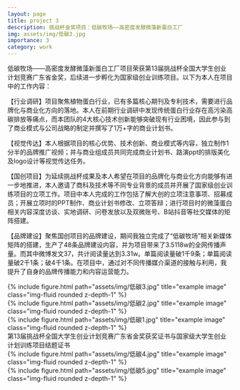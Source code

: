 ```yaml
---
layout: page
title: project 3
description: 挑战杯金奖项目：低碳牧场——高密度发酵微藻新蛋白工厂
img: assets/img/低碳3.jpg
importance: 3
category: work
---
```

低碳牧场——高密度发酵微藻新蛋白工厂项目荣获第13届挑战杯全国大学生创业计划竞赛广东省金奖，后续进一步孵化为国家级创业训练项目。以下为本人在项目中的工作内容：

【行业调研】项目聚焦植物蛋白行业，已有多篇核心期刊及专利技术，需要进行品牌化与商业化方向的落地。本人在前期行业调研中发现传统蛋白行业存在高污染高碳排放等痛点，而本团队的4大核心技术创新能够突破现有行业困境，因此参与到了商业模式与公司战略的制定并撰写了1万+字的商业计划书。

【视觉传达】本人根据项目的核心优势、技术创新、商业模式等内容，独立制作1分半的品牌推广视频；并与商业组成员共同完成商业计划书、路演ppt的排版美化及logo设计等视觉传达任务。

【国创项目】为延续挑战杯成果及本人希望在项目的品牌化与商业化方向能够有进一步地推进，本人邀请了商科及技术等不同专业背景的成员并开展了国家级创业训练项目的立项工作。项目中本人完成的工作包括了解大创的立项注意事项、招募成员；开展立项时的PPT制作、商业计划书修改、立项答辩；进行项目时的微藻蛋白相关内容深度访谈、实地调研、问卷发放以及双微账号、B站抖音等社交媒体的矩阵搭建。

【品牌建设】聚焦国创项目的品牌建设，期间我独立完成了“低碳牧场”相关新媒体矩阵的搭建，生产了48条品牌建设内容，并为项目带来了3.5118w的全网传播声量。而其中微博发文37，共计阅读量达到3.31w。单篇阅读量破1千9条；单篇阅读量破2千1条；破4千1条。在项目中，通过对不同传播媒介渠道的接触与利用，我提升了自身的品牌传播能力和内容运营能力。



<div class="row">
    <div class="col-sm mt-3 mt-md-0">
        {% include figure.html path="assets/img/低碳3.jpg" title="example image" class="img-fluid rounded z-depth-1" %}
    </div>
    <div class="col-sm mt-3 mt-md-0">
        {% include figure.html path="assets/img/低碳2.jpg" title="example image" class="img-fluid rounded z-depth-1" %}
    </div>
    <div class="col-sm mt-3 mt-md-0">
        {% include figure.html path="assets/img/低碳1.jpg" title="example image" class="img-fluid rounded z-depth-1" %}
    </div>
</div>
<div class="caption">
    第13届挑战杯全国大学生创业计划竞赛广东省金奖获奖证书与国家级大学生创业计划训练项目结题证书
</div>

<div class="row justify-content-sm-center">
    <div class="col-sm-8 mt-3 mt-md-0">
        {% include figure.html path="assets/img/低碳4.jpg" title="example image" class="img-fluid rounded z-depth-1" %}
    </div>
    <div class="col-sm-4 mt-3 mt-md-0">
        {% include figure.html path="assets/img/低碳5.jpg" title="example image" class="img-fluid rounded z-depth-1" %}
    </div>
</div>

